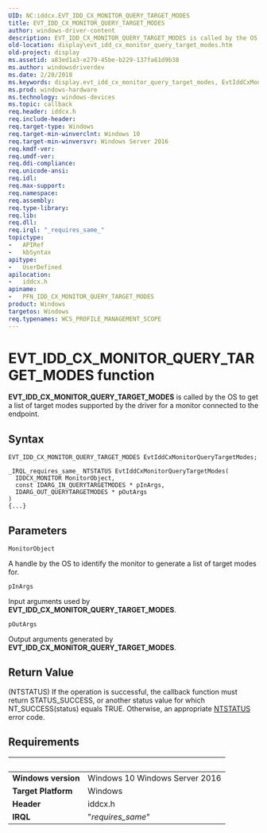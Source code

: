 ```yaml
---
UID: NC:iddcx.EVT_IDD_CX_MONITOR_QUERY_TARGET_MODES
title: EVT_IDD_CX_MONITOR_QUERY_TARGET_MODES
author: windows-driver-content
description: EVT_IDD_CX_MONITOR_QUERY_TARGET_MODES is called by the OS to get a list of target modes supported by the driver for a monitor connected to the endpoint.
old-location: display\evt_idd_cx_monitor_query_target_modes.htm
old-project: display
ms.assetid: a83ed1a3-e279-45be-b229-137fa61d9b38
ms.author: windowsdriverdev
ms.date: 2/20/2018
ms.keywords: display.evt_idd_cx_monitor_query_target_modes, EvtIddCxMonitorQueryTargetModes callback function [Display Devices], EvtIddCxMonitorQueryTargetModes, EVT_IDD_CX_MONITOR_QUERY_TARGET_MODES, EVT_IDD_CX_MONITOR_QUERY_TARGET_MODES, iddcx/EvtIddCxMonitorQueryTargetModes, PFN_IDD_CX_MONITOR_QUERY_TARGET_MODES callback function pointer [Display Devices], PFN_IDD_CX_MONITOR_QUERY_TARGET_MODES
ms.prod: windows-hardware
ms.technology: windows-devices
ms.topic: callback
req.header: iddcx.h
req.include-header: 
req.target-type: Windows
req.target-min-winverclnt: Windows 10
req.target-min-winversvr: Windows Server 2016
req.kmdf-ver: 
req.umdf-ver: 
req.ddi-compliance: 
req.unicode-ansi: 
req.idl: 
req.max-support: 
req.namespace: 
req.assembly: 
req.type-library: 
req.lib: 
req.dll: 
req.irql: "_requires_same_"
topictype:
-	APIRef
-	kbSyntax
apitype:
-	UserDefined
apilocation:
-	iddcx.h
apiname:
-	PFN_IDD_CX_MONITOR_QUERY_TARGET_MODES
product: Windows
targetos: Windows
req.typenames: WCS_PROFILE_MANAGEMENT_SCOPE
---
```



# EVT_IDD_CX_MONITOR_QUERY_TARGET_MODES function
<b>EVT_IDD_CX_MONITOR_QUERY_TARGET_MODES</b> is called by the OS to get a list of target modes supported by the driver for a monitor connected to the endpoint.

## Syntax

```
EVT_IDD_CX_MONITOR_QUERY_TARGET_MODES EvtIddCxMonitorQueryTargetModes;

_IRQL_requires_same_ NTSTATUS EvtIddCxMonitorQueryTargetModes(
  IDDCX_MONITOR MonitorObject,
  const IDARG_IN_QUERYTARGETMODES * pInArgs,
  IDARG_OUT_QUERYTARGETMODES * pOutArgs
)
{...}
```

## Parameters

`MonitorObject`

A handle by the OS to identify the monitor to generate a list of target modes for.

`pInArgs`

Input arguments used by <b>EVT_IDD_CX_MONITOR_QUERY_TARGET_MODES</b>.

`pOutArgs`

Output arguments generated by <b>EVT_IDD_CX_MONITOR_QUERY_TARGET_MODES</b>.


## Return Value

(NTSTATUS) If the operation is successful, the callback function must return STATUS_SUCCESS, or another status value for which NT_SUCCESS(status) equals TRUE. Otherwise, an appropriate <a href="https://msdn.microsoft.com/7792201b-63bb-4db5-803d-2af02893d505">NTSTATUS</a> error code.


## Requirements
| &nbsp; | &nbsp; |
| ---- |:---- |
| **Windows version** | Windows 10 Windows Server 2016 |
| **Target Platform** | Windows |
| **Header** | iddcx.h |
| **IRQL** | "_requires_same_" |